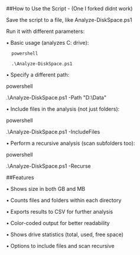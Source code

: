 ##How to Use the Script - (One I forked didnt work)

Save the script to a file, like Analyze-DiskSpace.ps1

Run it with different parameters:

•	Basic usage (analyzes C: drive):
```
  powershell

  .\Analyze-DiskSpace.ps1
```

•	Specify a different path:

  powershell

  .\Analyze-DiskSpace.ps1 -Path "D:\Data"


•	Include files in the analysis (not just folders):
  
  powershell
  
  .\Analyze-DiskSpace.ps1 -IncludeFiles


•	Perform a recursive analysis (scan subfolders too):
  
  powershell

  .\Analyze-DiskSpace.ps1 -Recurse


##Features

•	Shows size in both GB and MB

•	Counts files and folders within each directory

•	Exports results to CSV for further analysis

•	Color-coded output for better readability

•	Shows drive statistics (total, used, free space)

•	Options to include files and scan recursive
